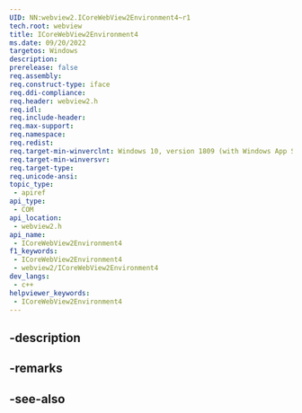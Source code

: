 ```yaml
---
UID: NN:webview2.ICoreWebView2Environment4~r1
tech.root: webview
title: ICoreWebView2Environment4
ms.date: 09/20/2022
targetos: Windows
description: 
prerelease: false
req.assembly: 
req.construct-type: iface
req.ddi-compliance: 
req.header: webview2.h
req.idl: 
req.include-header: 
req.max-support: 
req.namespace: 
req.redist: 
req.target-min-winverclnt: Windows 10, version 1809 (with Windows App SDK 1.1 or later)
req.target-min-winversvr: 
req.target-type: 
req.unicode-ansi: 
topic_type:
 - apiref
api_type:
 - COM
api_location:
 - webview2.h
api_name:
 - ICoreWebView2Environment4
f1_keywords:
 - ICoreWebView2Environment4
 - webview2/ICoreWebView2Environment4
dev_langs:
 - c++
helpviewer_keywords:
 - ICoreWebView2Environment4
---
```


## -description

## -remarks

## -see-also

